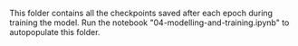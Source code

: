 This folder contains all the checkpoints saved after each epoch during training the model. Run the notebook "04-modelling-and-training.ipynb" to autopopulate this folder.
